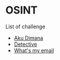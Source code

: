 # OSINT
List of challenge
- [Aku Dimana](Aku%20Dimana/)
- [Detective](Detective/)
- [What's my email](What's%20my%20email/)
